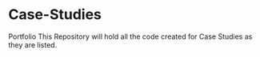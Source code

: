 # Case-Studies
Portfolio
This Repository will hold all the code created for Case Studies as they are listed.
